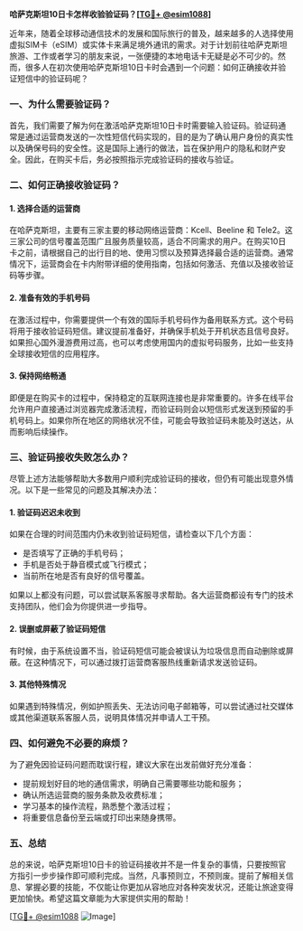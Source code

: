 **哈萨克斯坦10日卡怎样收验验证码？[[TG💪+ @esim1088](https://t.me/s/esim1088)]**

近年来，随着全球移动通信技术的发展和国际旅行的普及，越来越多的人选择使用虚拟SIM卡（eSIM）或实体卡来满足境外通讯的需求。对于计划前往哈萨克斯坦旅游、工作或者学习的朋友来说，一张便捷的本地电话卡无疑是必不可少的。然而，很多人在初次使用哈萨克斯坦10日卡时会遇到一个问题：如何正确接收并验证短信中的验证码呢？

### 一、为什么需要验证码？

首先，我们需要了解为何在激活哈萨克斯坦10日卡时需要输入验证码。验证码通常是通过运营商发送的一次性短信代码实现的，目的是为了确认用户身份的真实性以及确保号码的安全性。这是国际上通行的做法，旨在保护用户的隐私和财产安全。因此，在购买卡后，务必按照指示完成验证码的接收与验证。

### 二、如何正确接收验证码？

#### 1. **选择合适的运营商**
   在哈萨克斯坦，主要有三家主要的移动网络运营商：Kcell、Beeline 和 Tele2。这三家公司的信号覆盖范围广且服务质量较高，适合不同需求的用户。在购买10日卡之前，请根据自己的出行目的地、使用习惯以及预算选择最合适的运营商。通常情况下，运营商会在卡内附带详细的使用指南，包括如何激活、充值以及接收验证码等步骤。

#### 2. **准备有效的手机号码**
   在激活过程中，你需要提供一个有效的国际手机号码作为备用联系方式。这个号码将用于接收验证码短信。建议提前准备好，并确保手机处于开机状态且信号良好。如果担心国外漫游费用过高，也可以考虑使用国内的虚拟号码服务，比如一些支持全球接收短信的应用程序。

#### 3. **保持网络畅通**
   即便是在购买卡的过程中，保持稳定的互联网连接也是非常重要的。许多在线平台允许用户直接通过浏览器完成激活流程，而验证码则会以短信形式发送到预留的手机号码上。如果你所在地区的网络状况不佳，可能会导致验证码未能及时送达，从而影响后续操作。

### 三、验证码接收失败怎么办？

尽管上述方法能够帮助大多数用户顺利完成验证码的接收，但仍有可能出现意外情况。以下是一些常见的问题及其解决办法：

#### 1. **验证码迟迟未收到**
   如果在合理的时间范围内仍未收到验证码短信，请检查以下几个方面：
   - 是否填写了正确的手机号码；
   - 手机是否处于静音模式或飞行模式；
   - 当前所在地是否有良好的信号覆盖。

   如果以上都没有问题，可以尝试联系客服寻求帮助。各大运营商都设有专门的技术支持团队，他们会为你提供进一步指导。

#### 2. **误删或屏蔽了验证码短信**
   有时候，由于系统设置不当，验证码短信可能会被误认为垃圾信息而自动删除或屏蔽。在这种情况下，可以通过拨打运营商客服热线重新请求发送验证码。

#### 3. **其他特殊情况**
   如果遇到特殊情况，例如护照丢失、无法访问电子邮箱等，可以尝试通过社交媒体或其他渠道联系客服人员，说明具体情况并申请人工干预。

### 四、如何避免不必要的麻烦？

为了避免因验证码问题而耽误行程，建议大家在出发前做好充分准备：

- 提前规划好目的地的通信需求，明确自己需要哪些功能和服务；
- 确认所选运营商的服务条款及收费标准；
- 学习基本的操作流程，熟悉整个激活过程；
- 将重要信息备份至云端或打印出来随身携带。

### 五、总结

总的来说，哈萨克斯坦10日卡的验证码接收并不是一件复杂的事情，只要按照官方指引一步步操作即可顺利完成。当然，凡事预则立，不预则废。提前了解相关信息、掌握必要的技能，不仅能让你更加从容地应对各种突发状况，还能让旅途变得更加愉快。希望这篇文章能为大家提供实用的帮助！

[[TG💪+ @esim1088](https://t.me/s/esim1088) ![Image](https://i.postimg.cc/4NQfJmqS/Snipaste-2025-05-13-00-14-12.png)]